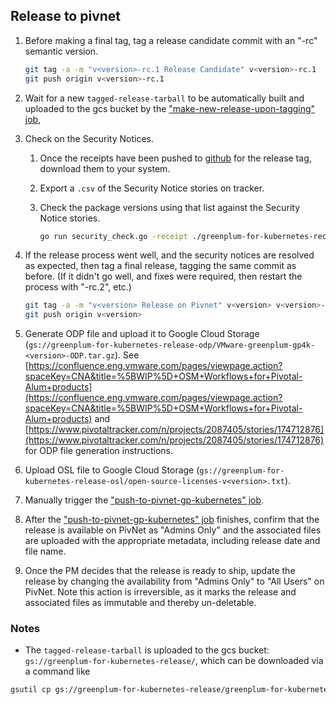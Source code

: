## Release to pivnet

1. Before making a final tag, tag a release candidate commit with an "-rc" semantic version.

    ```bash
    git tag -a -m "v<version>-rc.1 Release Candidate" v<version>-rc.1  # message is up to you
    git push origin v<version>-rc.1
    ```

1. Wait for a new `tagged-release-tarball` to be automatically built and uploaded to the gcs bucket by the ["make-new-release-upon-tagging" job](https://k8s.ci.gpdb.pivotal.io/teams/main/pipelines/gp-kubernetes/jobs/make-new-release-upon-tagging/),

1. Check on the Security Notices.
    1. Once the receipts have been pushed to [github](https://github.com/pivotal/greenplum-for-kubernetes-receipts/releases) for the release tag, download them to your system.
    1. Export a `.csv` of the Security Notice stories on tracker.
    1. Check the package versions using that list against the Security Notice stories.

        ```bash
        go run security_check.go -receipt ./greenplum-for-kubernetes-receipt.txt -securityNotices ./gp_kubernetes_20200512_2127.csv
        ```

1. If the release process went well, and the security notices are resolved as expected, then tag a final release, tagging the same commit as before. (If it didn't go well, and fixes were required, then restart the process with "-rc.2", etc.)

    ```bash
    git tag -a -m "v<version> Release on Pivnet" v<version> v<version>-rc.<x>^{}  # message is up to you
    git push origin v<version>
    ```

1. Generate ODP file and upload it to Google Cloud Storage (`gs://greenplum-for-kubernetes-release-odp/VMware-greenplum-gp4k-<version>-ODP.tar.gz`). See [https://confluence.eng.vmware.com/pages/viewpage.action?spaceKey=CNA&title=%5BWIP%5D+OSM+Workflows+for+Pivotal-Alum+products](https://confluence.eng.vmware.com/pages/viewpage.action?spaceKey=CNA&title=%5BWIP%5D+OSM+Workflows+for+Pivotal-Alum+products) and [https://www.pivotaltracker.com/n/projects/2087405/stories/174712876](https://www.pivotaltracker.com/n/projects/2087405/stories/174712876) for ODP file generation instructions.

1. Upload OSL file to Google Cloud Storage (`gs://greenplum-for-kubernetes-release-osl/open-source-licenses-v<version>.txt`).

1. Manually trigger the ["push-to-pivnet-gp-kubernetes" job](https://k8s.ci.gpdb.pivotal.io/teams/main/pipelines/gp-kubernetes/jobs/push-to-pivnet-gp-kubernetes/).

1. After the ["push-to-pivnet-gp-kubernetes" job](https://k8s.ci.gpdb.pivotal.io/teams/main/pipelines/gp-kubernetes/jobs/push-to-pivnet-gp-kubernetes/) finishes, confirm that the release is available on PivNet as "Admins Only" and the associated files are uploaded with the appropriate metadata, including release date and file name.

1. Once the PM decides that the release is ready to ship, update the release by changing the availability from "Admins Only" to "All Users" on PivNet.  Note this action is irreversible, as it marks the release and associated files as immutable and thereby un-deletable.


### Notes
* The `tagged-release-tarball` is uploaded to the gcs bucket: `gs://greenplum-for-kubernetes-release/`, which can be downloaded via a command like

 ```bash
gsutil cp gs://greenplum-for-kubernetes-release/greenplum-for-kubernetes-v<VERSION OF RELEASE>.tar.gz  .
```